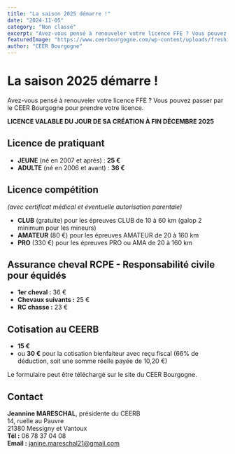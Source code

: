 ```yaml
---
title: "La saison 2025 démarre !"
date: "2024-11-05"
category: "Non classé"
excerpt: "Avez-vous pensé à renouveler votre licence FFE ? Vous pouvez passer par le CEER Bourgogne pour prendre votre licence."
featuredImage: "https://www.ceerbourgogne.com/wp-content/uploads/freshizer/a8068a220cd9b402a2c932425ed81e49_16992082_1709288376027967_2946207718229220946_o-768-432-c-90.jpg"
author: "CEER Bourgogne"
---
```


# La saison 2025 démarre !

Avez-vous pensé à renouveler votre licence FFE ? Vous pouvez passer par le CEER Bourgogne pour prendre votre licence.

**LICENCE VALABLE DU JOUR DE SA CRÉATION À FIN DÉCEMBRE 2025**

## Licence de pratiquant

- **JEUNE** (né en 2007 et après) : **25 €**
- **ADULTE** (né en 2006 et avant) : **36 €**

## Licence compétition 
*(avec certificat médical et éventuelle autorisation parentale)*

- **CLUB** (gratuite) pour les épreuves CLUB de 10 à 60 km (galop 2 minimum pour les mineurs)
- **AMATEUR** (80 €) pour les épreuves AMATEUR de 20 à 160 km
- **PRO** (330 €) pour les épreuves PRO ou AMA de 20 à 160 km

## Assurance cheval RCPE - Responsabilité civile pour équidés

- **1er cheval :** 36 €
- **Chevaux suivants :** 25 €
- **RC chasse :** 23 €

## Cotisation au CEERB

- **15 €**
- ou **30 €** pour la cotisation bienfaiteur avec reçu fiscal (66% de déduction, soit une somme réelle payée de 10,20 €)

Le formulaire peut être téléchargé sur le site du CEER Bourgogne.

## Contact

**Jeannine MARESCHAL**, présidente du CEERB  
14, ruelle au Pauvre  
21380 Messigny et Vantoux  
**Tél :** 06 78 37 04 08  
**Email :** janine.mareschal21@gmail.com 